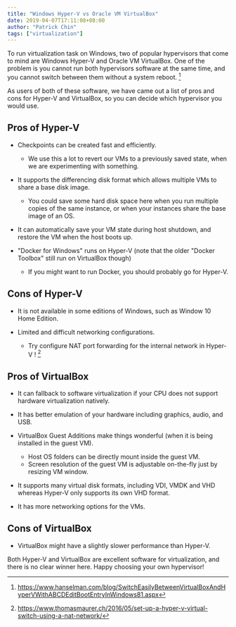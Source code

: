```yaml
---
title: "Windows Hyper-V vs Oracle VM VirtualBox"
date: 2019-04-07T17:11:08+08:00
author: "Patrick Chin"
tags: ["virtualization"]
---
```


To run virtualization task on Windows, two of popular hypervisors that come to mind are Windows Hyper-V and Oracle VM VirtualBox. One of the problem is you cannot run both hypervisors software at the same time, and you cannot switch between them without a system reboot. [^1]

As users of both of these software, we have came out a list of pros and cons for Hyper-V and VirtualBox, so you can decide which hypervisor you would use.

Pros of Hyper-V
---

- Checkpoints can be created fast and efficiently.

  - We use this a lot to revert our VMs to a previously saved state, when we are experimenting with something.

- It supports the differencing disk format which allows multiple VMs to share a base disk image.

  - You could save some hard disk space here when you run multiple copies of the same instance, or when your instances share the base image of an OS.

- It can automatically save your VM state during host shutdown, and restore the VM when the host boots up.

- "Docker for Windows" runs on Hyper-V (note that the older "Docker Toolbox" still run on VirtualBox though)

  - If you might want to run Docker, you should probably go for Hyper-V.

Cons of Hyper-V
---

- It is not available in some editions of Windows, such as Window 10 Home Edition.
- Limited and difficult networking configurations.

  - Try configure NAT port forwarding for the internal network in Hyper-V ! [^2]

Pros of VirtualBox
---

- It can fallback to software virtualization if your CPU does not support hardware virtualization natively.
- It has better emulation of your hardware including graphics, audio, and USB.
- VirtualBox Guest Additions make things wonderful (when it is being installed in the guest VM).

  - Host OS folders can be directly mount inside the guest VM.
  - Screen resolution of the guest VM is adjustable on-the-fly just by resizing VM window.

- It supports many virtual disk formats, including VDI, VMDK and VHD whereas Hyper-V only supports its own VHD format.
- It has more networking options for the VMs.

Cons of VirtualBox
---

- VirtualBox might have a slightly slower performance than Hyper-V.


Both Hyper-V and VirtualBox are excellent software for virtualization, and there is no clear winner here. Happy choosing your own hypervisor!


[^1]: https://www.hanselman.com/blog/SwitchEasilyBetweenVirtualBoxAndHyperVWithABCDEditBootEntryInWindows81.aspx
[^2]: https://www.thomasmaurer.ch/2016/05/set-up-a-hyper-v-virtual-switch-using-a-nat-network/
